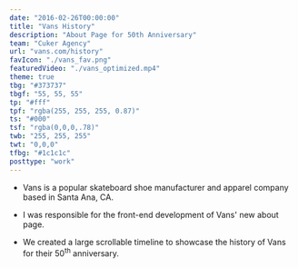 ```yaml
---
date: "2016-02-26T00:00:00"
title: "Vans History"
description: "About Page for 50th Anniversary"
team: "Cuker Agency"
url: "vans.com/history"
favIcon: "./vans_fav.png"
featuredVideo: "./vans_optimized.mp4"
theme: true
tbg: "#373737"
tbgf: "55, 55, 55"
tp: "#fff"
tpf: "rgba(255, 255, 255, 0.87)"
ts: "#000"
tsf: "rgba(0,0,0,.78)"
twb: "255, 255, 255"
twt: "0,0,0"
tfbg: "#1c1c1c"
posttype: "work"
---
```

- Vans is a popular skateboard shoe manufacturer and apparel company based in Santa Ana, CA. 

- I was responsible for the front-end development of Vans' new about page. 

- We created a large scrollable timeline to showcase the history of Vans for their 50<sup>th</sup> anniversary.


